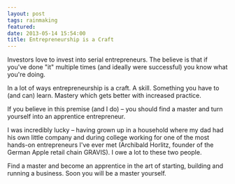 ```yaml
---
layout: post
tags: rainmaking
featured: 
date: 2013-05-14 15:54:00
title: Entrepreneurship is a Craft
---
```

Investors love to invest into serial entrepreneurs. The believe is that if you've done "it" multiple times (and ideally were successful) you know what you're doing.

In a lot of ways entrepreneurship is a craft. A skill. Something you have to (and can) learn. Mastery which gets better with increased practice.

If you believe in this premise (and I do) – you should find a master and turn yourself into an apprentice entrepreneur.

I was incredibly lucky – having grown up in a household where my dad had his own little company and during college working for one of the most hands-on entrepreneurs I've ever met (Archibald Horlitz, founder of the German Apple retail chain GRAVIS). I owe a lot to these two people.

Find a master and become an apprentice in the art of starting, building and running a business. Soon you will be a master yourself.